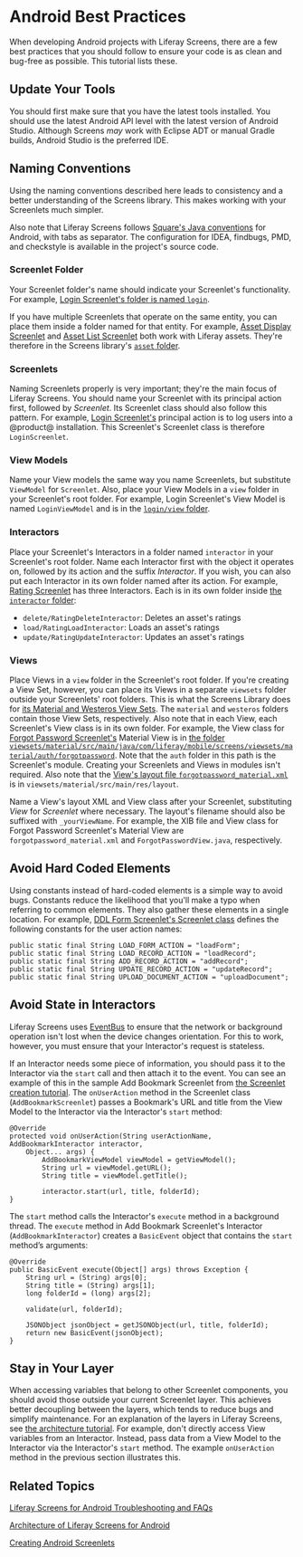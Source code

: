 # Android Best Practices [](id=android-best-practices)

When developing Android projects with Liferay Screens, there are a few best 
practices that you should follow to ensure your code is as clean and bug-free as 
possible. This tutorial lists these. 

## Update Your Tools [](id=update-your-tools)

You should first make sure that you have the latest tools installed. 
You should use the latest Android API level with the latest version of Android 
Studio. Although Screens *may* work with Eclipse ADT or manual Gradle builds, 
Android Studio is the preferred IDE. 

## Naming Conventions [](id=naming-conventions)

Using the naming conventions described here leads to consistency and a better 
understanding of the Screens library. This makes working with your Screenlets 
much simpler. 

Also note that Liferay Screens follows 
[Square's Java conventions](https://github.com/square/java-code-styles) 
for Android, with tabs as separator. The configuration for IDEA, findbugs, PMD, 
and checkstyle is available in the project's source code. 

### Screenlet Folder [](id=screenlet-folder)

Your Screenlet folder's name should indicate your Screenlet's functionality. For 
example, 
[Login Screenlet's folder is named `login`](https://github.com/liferay/liferay-screens/tree/master/android/library/src/main/java/com/liferay/mobile/screens/auth/login). 

If you have multiple Screenlets that operate on the same entity, you can place 
them inside a folder named for that entity. For example, 
[Asset Display Screenlet](/develop/reference/-/knowledge_base/7-0/asset-display-screenlet-for-android) 
and 
[Asset List Screenlet](/develop/reference/-/knowledge_base/7-0/assetlistscreenlet-for-android) 
both work with Liferay assets. They're therefore in the Screens library's 
[`asset` folder](https://github.com/liferay/liferay-screens/tree/master/android/library/src/main/java/com/liferay/mobile/screens/asset). 

### Screenlets [](id=screenlets)

Naming Screenlets properly is very important; they're the main focus of Liferay 
Screens. You should name your Screenlet with its principal action first, 
followed by *Screenlet*. Its Screenlet class should also follow this pattern. 
For example, 
[Login Screenlet's](/develop/reference/-/knowledge_base/7-0/loginscreenlet-for-android) 
principal action is to log users into a @product@ installation. This Screenlet's 
Screenlet class is therefore `LoginScreenlet`. 

### View Models [](id=view-models)

Name your View models the same way you name Screenlets, but substitute 
`ViewModel` for `Screenlet`. Also, place your View Models in a `view` folder in 
your Screenlet's root folder. For example, Login Screenlet's View Model is named 
`LoginViewModel` and is in the 
[`login/view` folder](https://github.com/liferay/liferay-screens/tree/master/android/library/src/main/java/com/liferay/mobile/screens/auth/login/view). 

### Interactors [](id=interactors)

Place your Screenlet's Interactors in a folder named `interactor` in your 
Screenlet's root folder. Name each Interactor first with the object it operates 
on, followed by its action and the suffix *Interactor*. If you wish, you can 
also put each Interactor in its own folder named after its action. For example, 
[Rating Screenlet](/develop/reference/-/knowledge_base/7-0/rating-screenlet-for-android) 
has three Interactors. Each is in its own folder inside 
[the `interactor` folder](https://github.com/liferay/liferay-screens/tree/master/android/library/src/main/java/com/liferay/mobile/screens/rating/interactor): 

- `delete/RatingDeleteInteractor`: Deletes an asset's ratings
- `load/RatingLoadInteractor`: Loads an asset's ratings
- `update/RatingUpdateInteractor`: Updates an asset's ratings

### Views [](id=views)

Place Views in a `view` folder in the Screenlet's root folder. If you're 
creating a View Set, however, you can place its Views in a separate `viewsets`
folder outside your Screenlets' root folders. This is what the Screens Library
does for 
[its Material and Westeros View Sets](https://github.com/liferay/liferay-screens/tree/master/android/viewsets). 
The `material` and `westeros` folders contain those View Sets, respectively. 
Also note that in each View, each Screenlet's View class is in its own folder. 
For example, the View class for 
[Forgot Password Screenlet's](/develop/reference/-/knowledge_base/7-0/forgotpasswordscreenlet-for-android) 
Material View is in 
[the folder `viewsets/material/src/main/java/com/liferay/mobile/screens/viewsets/material/auth/forgotpassword`](https://github.com/liferay/liferay-screens/tree/master/android/viewsets/material/src/main/java/com/liferay/mobile/screens/viewsets/material/auth/forgotpassword). 
Note that the `auth` folder in this path is the Screenlet's module. Creating 
your Screenlets and Views in modules isn't required. Also note that the 
[View's layout file `forgotpassword_material.xml`](https://github.com/liferay/liferay-screens/blob/master/android/viewsets/material/src/main/res/layout/forgotpassword_material.xml) 
is in `viewsets/material/src/main/res/layout`. 

Name a View's layout XML and View class after your Screenlet, substituting 
*View* for *Screenlet* where necessary. The layout's filename should also be 
suffixed with `_yourViewName`. For example, the XIB file and View class for 
Forgot Password Screenlet's Material View are `forgotpassword_material.xml` and 
`ForgotPasswordView.java`, respectively. 

## Avoid Hard Coded Elements [](id=avoid-hard-coded-elements)

Using constants instead of hard-coded elements is a simple way to avoid bugs. 
Constants reduce the likelihood that you'll make a typo when referring to common 
elements. They also gather these elements in a single location. For example, 
[DDL Form Screenlet's Screenlet class](https://github.com/liferay/liferay-screens/blob/master/android/library/src/main/java/com/liferay/mobile/screens/ddl/form/DDLFormScreenlet.java) 
defines the following constants for the user action names: 

    public static final String LOAD_FORM_ACTION = "loadForm";
    public static final String LOAD_RECORD_ACTION = "loadRecord";
    public static final String ADD_RECORD_ACTION = "addRecord";
    public static final String UPDATE_RECORD_ACTION = "updateRecord";
    public static final String UPLOAD_DOCUMENT_ACTION = "uploadDocument";

## Avoid State in Interactors [](id=avoid-state-in-interactors)

Liferay Screens uses 
[EventBus](http://greenrobot.org/eventbus/) 
to ensure that the network or background operation isn't lost when the device 
changes orientation. For this to work, however, you must ensure that your 
Interactor's request is stateless. 

If an Interactor needs some piece of information, you should pass it to the 
Interactor via the `start` call and then attach it to the event. You can see an 
example of this in the sample Add Bookmark Screenlet from 
[the Screenlet creation tutorial](/develop/tutorials/-/knowledge_base/7-0/creating-android-screenlets). 
The `onUserAction` method in the Screenlet class (`AddBookmarkScreenlet`) passes 
a Bookmark's URL and title from the View Model to the Interactor via the 
Interactor's `start` method: 

    @Override
    protected void onUserAction(String userActionName, AddBookmarkInteractor interactor, 
        Object... args) {
            AddBookmarkViewModel viewModel = getViewModel();
            String url = viewModel.getURL();
            String title = viewModel.getTitle();

            interactor.start(url, title, folderId);
    }

The `start` method calls the Interactor's `execute` method in a background 
thread. The `execute` method in Add Bookmark Screenlet's Interactor 
(`AddBookmarkInteractor`) creates a `BasicEvent` object that contains the 
`start` method’s arguments: 

    @Override
    public BasicEvent execute(Object[] args) throws Exception {
        String url = (String) args[0];
        String title = (String) args[1];
        long folderId = (long) args[2];

        validate(url, folderId);

        JSONObject jsonObject = getJSONObject(url, title, folderId);
        return new BasicEvent(jsonObject);
    }

## Stay in Your Layer [](id=stay-in-your-layer)

When accessing variables that belong to other Screenlet components, you should 
avoid those outside your current Screenlet layer. This achieves better 
decoupling between the layers, which tends to reduce bugs and simplify 
maintenance. For an explanation of the layers in Liferay Screens, see 
[the architecture tutorial](/develop/tutorials/-/knowledge_base/7-0/architecture-of-liferay-screens-for-android). 
For example, don't directly access View variables from an Interactor. Instead, 
pass data from a View Model to the Interactor via the Interactor's `start` 
method. The example `onUserAction` method in the previous section illustrates 
this. 

## Related Topics [](id=related-topics)

[Liferay Screens for Android Troubleshooting and FAQs](/develop/tutorials/-/knowledge_base/7-0/liferay-screens-for-android-troubleshooting-and-faqs)

[Architecture of Liferay Screens for Android](/develop/tutorials/-/knowledge_base/7-0/architecture-of-liferay-screens-for-android)

[Creating Android Screenlets](/develop/tutorials/-/knowledge_base/7-0/creating-android-screenlets)
